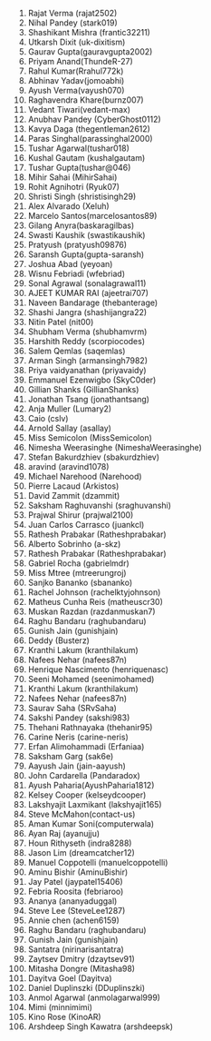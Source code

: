 1. Rajat Verma (rajat2502)
2. Nihal Pandey (stark019)
3. Shashikant Mishra (frantic32211)
4. Utkarsh Dixit (uk-dixitism)
5. Gaurav Gupta(gauravgupta2002)
6. Priyam Anand(ThundeR-27)
7. Rahul Kumar(Rrahul772k)
8. Abhinav Yadav(jomoabhi)
9. Ayush Verma(vayush070)
10. Raghavendra Khare(burnz007)
11. Vedant Tiwari(vedant-max)
12. Anubhav Pandey (CyberGhost0112)
13. Kavya Daga (thegentleman2612)
14. Paras Singhal(parassinghal2000)
15. Tushar Agarwal(tushar018)
16. Kushal Gautam (kushalgautam)
17. Tushar Gupta(tushar@046)
18. Mihir Sahai (MihirSahai)
19. Rohit Agnihotri (Ryuk07)
20. Shristi Singh (shristisingh29)
21. Alex Alvarado (Xeluh)
22. Marcelo Santos(marcelosantos89)
23. Gilang Anyra(baskaragilbas)
24. Swasti Kaushik (swastikaushik)
25. Pratyush (pratyush09876)
26. Saransh Gupta(gupta-saransh)
27. Joshua Abad (yeyoan)
28. Wisnu Febriadi (wfebriad)
29. Sonal Agrawal (sonalagrawal11)
30. AJEET KUMAR RAI (ajeetrai707)
31. Naveen Bandarage (thebanterage)
32. Shashi Jangra (shashijangra22)
33. Nitin Patel (nit00)
34. Shubham Verma (shubhamvrm)
35. Harshith Reddy (scorpiocodes)
36. Salem Qemlas (saqemlas)
37. Arman Singh (armansingh7982)
38. Priya vaidyanathan (priyavaidy)
39. Emmanuel Ezenwigbo (SkyC0der)
40. Gillian Shanks (GillianShanks)
41. Jonathan Tsang (jonathantsang)
42. Anja Muller (Lumary2)
43. Caio (cslv)
44. Arnold Sallay (asallay)
45. Miss Semicolon (MissSemicolon)
46. Nimesha Weerasinghe (NimeshaWeerasinghe)
47. Stefan Bakurdzhiev (sbakurdzhiev)
48. aravind (aravind1078)
49. Michael Narehood (Narehood)
50. Pierre Lacaud (Arkistos)
51. David Zammit (dzammit)
52. Saksham Raghuvanshi (sraghuvanshi)
53. Prajwal Shirur (prajwal2100)
54. Juan Carlos Carrasco (juankcl)
55. Rathesh Prabakar (Ratheshprabakar)
56. Alberto Sobrinho (a-skz)
57. Rathesh Prabakar (Ratheshprabakar)
58. Gabriel Rocha (gabrielmdr)
59. Miss Mtree (mtreerungroj)
60. Sanjko Bananko (sbananko)
61. Rachel Johnson (rachelktyjohnson)
62. Matheus Cunha Reis (matheuscr30)
63. Muskan Razdan (razdanmuskan7)
64. Raghu Bandaru (raghubandaru)
65. Gunish Jain (gunishjain)
66. Deddy (Busterz)
67. Kranthi Lakum (kranthilakum)
68. Nafees Nehar (nafees87n)
69. Henrique Nascimento (henriquenasc)
70. Seeni Mohamed (seenimohamed)
71. Kranthi Lakum (kranthilakum)
72. Nafees Nehar (nafees87n)
73. Saurav Saha (SRvSaha)
74. Sakshi Pandey (sakshi983)
75. Thehani Rathnayaka (thehanir95)
76. Carine Neris (carine-neris)
77. Erfan Alimohammadi (Erfaniaa)
78. Saksham Garg (sak6e)
79. Aayush Jain (jain-aayush)
80. John Cardarella (Pandaradox)
81. Ayush Paharia(AyushPaharia1812)
82. Kelsey Cooper (kelseydcooper)
83. Lakshyajit Laxmikant (lakshyajit165)
84. Steve McMahon(contact-us)
85. Aman Kumar Soni(computerwala)
86. Ayan Raj (ayanujju)
87. Houn Rithyseth (indra8288)
88. Jason Lim (dreamcatcher12)
89. Manuel Coppotelli (manuelcoppotelli)
90. Aminu Bishir (AminuBishir)
91. Jay Patel (jaypatel15406)
92. Febria Roosita (febriaroo)
93. Ananya (ananyaduggal)
94. Steve Lee (SteveLee1287)
95. Annie chen (achen6159)
96. Raghu Bandaru (raghubandaru)
97. Gunish Jain (gunishjain)
98. Santatra (nirinarisantatra)
99. Zaytsev Dmitry (dzaytsev91)
100. Mitasha Dongre (Mitasha98)
101. Dayitva Goel (Dayitva)
102. Daniel Duplinszki (DDuplinszki)
103. Anmol Agarwal (anmolagarwal999)
104. Mimi (minnimimi)
105. Kino Rose (KinoAR)
106. Arshdeep Singh Kawatra (arshdeepsk)